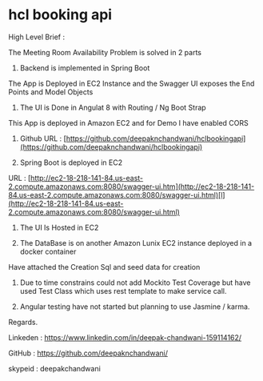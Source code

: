 # hcl booking api
High Level Brief :

The Meeting Room Availability Problem is solved in 2 parts

1. Backend is implemented in Spring Boot

The App is Deployed in EC2 Instance and the Swagger UI exposes the End Points and Model Objects

1. The UI is Done in Angulat 8 with Routing / Ng Boot Strap

This App is deployed in Amazon EC2 and for Demo I have enabled CORS

1. Github URL : [https://github.com/deepaknchandwani/hclbookingapi](https://github.com/deepaknchandwani/hclbookingapi)

1. Spring Boot is deployed in EC2

URL : [http://ec2-18-218-141-84.us-east-2.compute.amazonaws.com:8080/swagger-ui.htm](http://ec2-18-218-141-84.us-east-2.compute.amazonaws.com:8080/swagger-ui.html)[l](http://ec2-18-218-141-84.us-east-2.compute.amazonaws.com:8080/swagger-ui.html)

 

1. The UI Is Hosted in EC2

 

1. The DataBase is on another Amazon Lunix EC2 instance deployed in a docker container

Have attached the Creation Sql and seed data for creation

1. Due to time constrains could not add Mockito Test Coverage but have used Test Class which uses rest template to make service call.

1. Angular testing have not started but planning to use Jasmine / karma.

Regards.

Linkeden : https://www.linkedin.com/in/deepak-chandwani-159114162/

GitHub   : https://github.com/deepaknchandwani/

skypeid  : deepakchandwani
